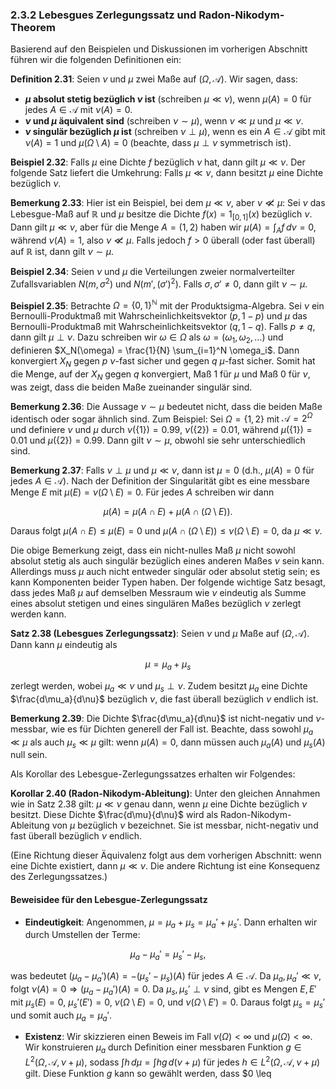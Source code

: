 ### 2.3.2 Lebesgues Zerlegungssatz und Radon-Nikodym-Theorem

Basierend auf den Beispielen und Diskussionen im vorherigen Abschnitt führen wir die folgenden Definitionen ein:

**Definition 2.31**: Seien $\nu$ und $\mu$ zwei Maße auf $(\Omega, \mathcal{A})$. Wir sagen, dass:
- **$\mu$ absolut stetig bezüglich $\nu$ ist** (schreiben $\mu \ll \nu$), wenn $\mu(A) = 0$ für jedes $A \in \mathcal{A}$ mit $\nu(A) = 0$.
- **$\nu$ und $\mu$ äquivalent sind** (schreiben $\nu \sim \mu$), wenn $\nu \ll \mu$ und $\mu \ll \nu$.
- **$\nu$ singulär bezüglich $\mu$ ist** (schreiben $\nu \perp \mu$), wenn es ein $A \in \mathcal{A}$ gibt mit $\nu(A) = 1$ und $\mu(\Omega \setminus A) = 0$ (beachte, dass $\mu \perp \nu$ symmetrisch ist).

**Beispiel 2.32**: Falls $\mu$ eine Dichte $f$ bezüglich $\nu$ hat, dann gilt $\mu \ll \nu$. Der folgende Satz liefert die Umkehrung: Falls $\mu \ll \nu$, dann besitzt $\mu$ eine Dichte bezüglich $\nu$.

**Bemerkung 2.33**: Hier ist ein Beispiel, bei dem $\mu \ll \nu$, aber $\nu \not\ll \mu$: Sei $\nu$ das Lebesgue-Maß auf $\mathbb{R}$ und $\mu$ besitze die Dichte $f(x) = 1_{[0,1]}(x)$ bezüglich $\nu$. Dann gilt $\mu \ll \nu$, aber für die Menge $A = (1, 2)$ haben wir $\mu(A) = \int_A f \, d\nu = 0$, während $\nu(A) = 1$, also $\nu \not\ll \mu$. Falls jedoch $f > 0$ überall (oder fast überall) auf $\mathbb{R}$ ist, dann gilt $\nu \sim \mu$.

**Beispiel 2.34**: Seien $\nu$ und $\mu$ die Verteilungen zweier normalverteilter Zufallsvariablen $N(m, \sigma^2)$ und $N(m', (\sigma')^2)$. Falls $\sigma, \sigma' \neq 0$, dann gilt $\nu \sim \mu$.

**Beispiel 2.35**: Betrachte $\Omega = \{0, 1\}^\mathbb{N}$ mit der Produktsigma-Algebra. Sei $\nu$ ein Bernoulli-Produktmaß mit Wahrscheinlichkeitsvektor $(p, 1 - p)$ und $\mu$ das Bernoulli-Produktmaß mit Wahrscheinlichkeitsvektor $(q, 1 - q)$. Falls $p \neq q$, dann gilt $\mu \perp \nu$. Dazu schreiben wir $\omega \in \Omega$ als $\omega = (\omega_1, \omega_2, \dots)$ und definieren $X_N(\omega) = \frac{1}{N} \sum_{i=1}^N \omega_i$. Dann konvergiert $X_N$ gegen $p$ $\nu$-fast sicher und gegen $q$ $\mu$-fast sicher. Somit hat die Menge, auf der $X_N$ gegen $q$ konvergiert, Maß 1 für $\mu$ und Maß 0 für $\nu$, was zeigt, dass die beiden Maße zueinander singulär sind.

**Bemerkung 2.36**: Die Aussage $\nu \sim \mu$ bedeutet nicht, dass die beiden Maße identisch oder sogar ähnlich sind. Zum Beispiel: Sei $\Omega = \{1, 2\}$ mit $\mathcal{A} = 2^\Omega$ und definiere $\nu$ und $\mu$ durch $\nu(\{1\}) = 0.99$, $\nu(\{2\}) = 0.01$, während $\mu(\{1\}) = 0.01$ und $\mu(\{2\}) = 0.99$. Dann gilt $\nu \sim \mu$, obwohl sie sehr unterschiedlich sind.

**Bemerkung 2.37**: Falls $\nu \perp \mu$ und $\mu \ll \nu$, dann ist $\mu = 0$ (d.h., $\mu(A) = 0$ für jedes $A \in \mathcal{A}$). Nach der Definition der Singularität gibt es eine messbare Menge $E$ mit $\mu(E) = \nu(\Omega \setminus E) = 0$. Für jedes $A$ schreiben wir dann

$$
\mu(A) = \mu(A \cap E) + \mu(A \cap (\Omega \setminus E)).
$$

Daraus folgt $\mu(A \cap E) \leq \mu(E) = 0$ und $\mu(A \cap (\Omega \setminus E)) \leq \nu(\Omega \setminus E) = 0$, da $\mu \ll \nu$.

Die obige Bemerkung zeigt, dass ein nicht-nulles Maß $\mu$ nicht sowohl absolut stetig als auch singulär bezüglich eines anderen Maßes $\nu$ sein kann. Allerdings muss $\mu$ auch nicht entweder singulär oder absolut stetig sein; es kann Komponenten beider Typen haben. Der folgende wichtige Satz besagt, dass jedes Maß $\mu$ auf demselben Messraum wie $\nu$ eindeutig als Summe eines absolut stetigen und eines singulären Maßes bezüglich $\nu$ zerlegt werden kann.

**Satz 2.38 (Lebesgues Zerlegungssatz)**: Seien $\nu$ und $\mu$ Maße auf $(\Omega, \mathcal{A})$. Dann kann $\mu$ eindeutig als

$$
\mu = \mu_a + \mu_s
$$

zerlegt werden, wobei $\mu_a \ll \nu$ und $\mu_s \perp \nu$. Zudem besitzt $\mu_a$ eine Dichte $\frac{d\mu_a}{d\nu}$ bezüglich $\nu$, die fast überall bezüglich $\nu$ endlich ist.

**Bemerkung 2.39**: Die Dichte $\frac{d\mu_a}{d\nu}$ ist nicht-negativ und $\nu$-messbar, wie es für Dichten generell der Fall ist. Beachte, dass sowohl $\mu_a \ll \mu$ als auch $\mu_s \ll \mu$ gilt: wenn $\mu(A) = 0$, dann müssen auch $\mu_a(A)$ und $\mu_s(A)$ null sein.

Als Korollar des Lebesgue-Zerlegungssatzes erhalten wir Folgendes:

**Korollar 2.40 (Radon-Nikodym-Ableitung)**: Unter den gleichen Annahmen wie in Satz 2.38 gilt: $\mu \ll \nu$ genau dann, wenn $\mu$ eine Dichte bezüglich $\nu$ besitzt. Diese Dichte $\frac{d\mu}{d\nu}$ wird als Radon-Nikodym-Ableitung von $\mu$ bezüglich $\nu$ bezeichnet. Sie ist messbar, nicht-negativ und fast überall bezüglich $\nu$ endlich.

(Eine Richtung dieser Äquivalenz folgt aus dem vorherigen Abschnitt: wenn eine Dichte existiert, dann $\mu \ll \nu$. Die andere Richtung ist eine Konsequenz des Zerlegungssatzes.)

#### Beweisidee für den Lebesgue-Zerlegungssatz
- **Eindeutigkeit**: Angenommen, $\mu = \mu_a + \mu_s = \mu_a' + \mu_s'$. Dann erhalten wir durch Umstellen der Terme:

$$
\mu_a - \mu_a' = \mu_s' - \mu_s,
$$

was bedeutet $(\mu_a - \mu_a')(A) = -(\mu_s' - \mu_s)(A)$ für jedes $A \in \mathcal{A}$. Da $\mu_a, \mu_a' \ll \nu$, folgt $\nu(A) = 0 \Rightarrow (\mu_a - \mu_a')(A) = 0$. Da $\mu_s, \mu_s' \perp \nu$ sind, gibt es Mengen $E, E'$ mit $\mu_s(E) = 0$, $\mu_s'(E') = 0$, $\nu(\Omega \setminus E) = 0$, und $\nu(\Omega \setminus E') = 0$. Daraus folgt $\mu_s = \mu_s'$ und somit auch $\mu_a = \mu_a'$.

- **Existenz**: Wir skizzieren einen Beweis im Fall $\nu(\Omega) < \infty$ und $\mu(\Omega) < \infty$. Wir konstruieren $\mu_a$ durch Definition einer messbaren Funktion $g \in L^2(\Omega, \mathcal{A}, \nu + \mu)$, sodass $\int h \, d\mu = \int h g \, d(\nu + \mu)$ für jedes $h \in L^2(\Omega, \mathcal{A}, \nu + \mu)$ gilt. Diese Funktion $g$ kann so gewählt werden, dass $0 \leq
